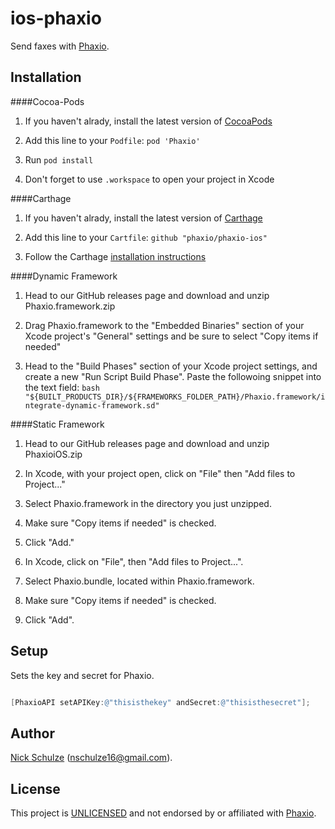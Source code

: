 # ios-phaxio

Send faxes with [Phaxio](http://www.phaxio.com).

## Installation

####Cocoa-Pods
1. If you haven't alrady, install the latest version of [CocoaPods](https://guides.cocoapods.org/using/getting-started.html)

2. Add this line to your `Podfile`:
```pod 'Phaxio'```

3. Run `pod install`

4. Don't forget to use `.workspace` to open your project in Xcode

####Carthage
1. If you haven't alrady, install the latest version of [Carthage](https://github.com/Carthage/Carthage#installing-carthage)

2. Add this line to your `Cartfile`: 
```github "phaxio/phaxio-ios"```

3. Follow the Carthage [installation instructions](https://github.com/Carthage/Carthage#if-youre-building-for-ios-tvos-or-watchos)

####Dynamic Framework
1. Head to our GitHub releases page and download and unzip Phaxio.framework.zip

2. Drag Phaxio.framework to the "Embedded Binaries" section of your Xcode project's "General" settings and be sure to select "Copy items if needed"

3. Head to the "Build Phases" section of your Xcode project settings, and create a new "Run Script Build Phase". Paste the followoing snippet into the text field:
`bash "${BUILT_PRODUCTS_DIR}/${FRAMEWORKS_FOLDER_PATH}/Phaxio.framework/integrate-dynamic-framework.sd"`

####Static Framework
1. Head to our GitHub releases page and download and unzip PhaxioiOS.zip

2. In Xcode, with your project open, click on "File" then "Add files to Project..."

3. Select Phaxio.framework in the directory you just unzipped.

4. Make sure "Copy items if needed" is checked.

5. Click "Add."

6. In Xcode, click on "File", then "Add files to Project...".

7. Select Phaxio.bundle, located within Phaxio.framework.

8. Make sure "Copy items if needed" is checked.

9. Click "Add".


## Setup

Sets the key and secret for Phaxio.
```objective-c

[PhaxioAPI setAPIKey:@"thisisthekey" andSecret:@"thisisthesecret"];

```

## Author

[Nick Schulze](http://twitter.com/nickschulze) ([nschulze16@gmail.com](mailto:nschulze16@gmail.com)).

## License

This project is [UNLICENSED](http://unlicense.org/) and not endorsed by or affiliated with [Phaxio](http://www.phaxio.com).

